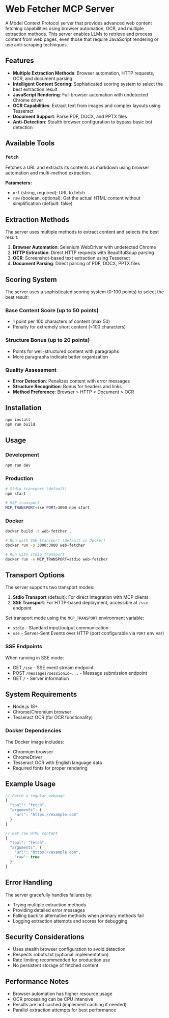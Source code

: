 # Web Fetcher MCP Server

A Model Context Protocol server that provides advanced web content fetching capabilities using browser automation, OCR, and multiple extraction methods. This server enables LLMs to retrieve and process content from web pages, even those that require JavaScript rendering or use anti-scraping techniques.

## Features

- **Multiple Extraction Methods**: Browser automation, HTTP requests, OCR, and document parsing
- **Intelligent Content Scoring**: Sophisticated scoring system to select the best extraction result
- **JavaScript Rendering**: Full browser automation with undetected Chrome driver
- **OCR Capabilities**: Extract text from images and complex layouts using Tesseract
- **Document Support**: Parse PDF, DOCX, and PPTX files
- **Anti-Detection**: Stealth browser configuration to bypass basic bot detection

## Available Tools

### `fetch`
Fetches a URL and extracts its contents as markdown using browser automation and multi-method extraction.

**Parameters:**
- `url` (string, required): URL to fetch
- `raw` (boolean, optional): Get the actual HTML content without simplification (default: false)

## Extraction Methods

The server uses multiple methods to extract content and selects the best result:

1. **Browser Automation**: Selenium WebDriver with undetected Chrome
2. **HTTP Extraction**: Direct HTTP requests with BeautifulSoup parsing
3. **OCR**: Screenshot-based text extraction using Tesseract
4. **Document Parsing**: Direct parsing of PDF, DOCX, PPTX files

## Scoring System

The server uses a sophisticated scoring system (0-100 points) to select the best result:

### Base Content Score (up to 50 points)
- 1 point per 100 characters of content (max 50)
- Penalty for extremely short content (<100 characters)

### Structure Bonus (up to 20 points)
- Points for well-structured content with paragraphs
- More paragraphs indicate better organization

### Quality Assessment
- **Error Detection**: Penalizes content with error messages
- **Structure Recognition**: Bonus for headers and links
- **Method Preference**: Browser > HTTP > Document > OCR

## Installation

```bash
npm install
npm run build
```

## Usage

### Development
```bash
npm run dev
```

### Production
```bash
# Stdio transport (default)
npm start

# SSE transport
MCP_TRANSPORT=sse PORT=3000 npm start
```

### Docker
```bash
docker build -t web-fetcher .

# Run with SSE transport (default in Docker)
docker run -p 3000:3000 web-fetcher

# Run with stdio transport
docker run -e MCP_TRANSPORT=stdio web-fetcher
```

## Transport Options

The server supports two transport modes:

1. **Stdio Transport** (default): For direct integration with MCP clients
2. **SSE Transport**: For HTTP-based deployment, accessible at `/sse` endpoint

Set transport mode using the `MCP_TRANSPORT` environment variable:
- `stdio` - Standard input/output communication
- `sse` - Server-Sent Events over HTTP (port configurable via `PORT` env var)

### SSE Endpoints
When running in SSE mode:
- GET `/sse` - SSE event stream endpoint
- POST `/messages?sessionId=...` - Message submission endpoint
- GET `/` - Server information

## System Requirements

- Node.js 18+
- Chrome/Chromium browser
- Tesseract OCR (for OCR functionality)

### Docker Dependencies
The Docker image includes:
- Chromium browser
- ChromeDriver
- Tesseract OCR with English language data
- Required fonts for proper rendering

## Example Usage

```javascript
// Fetch a regular webpage
{
  "tool": "fetch",
  "arguments": {
    "url": "https://example.com"
  }
}

// Get raw HTML content
{
  "tool": "fetch", 
  "arguments": {
    "url": "https://example.com",
    "raw": true
  }
}
```

## Error Handling

The server gracefully handles failures by:
- Trying multiple extraction methods
- Providing detailed error messages
- Falling back to alternative methods when primary methods fail
- Logging extraction attempts and scores for debugging

## Security Considerations

- Uses stealth browser configuration to avoid detection
- Respects robots.txt (optional implementation)
- Rate limiting recommended for production use
- No persistent storage of fetched content

## Performance Notes

- Browser automation has higher resource usage
- OCR processing can be CPU intensive
- Results are not cached (implement caching if needed)
- Parallel extraction attempts for best performance